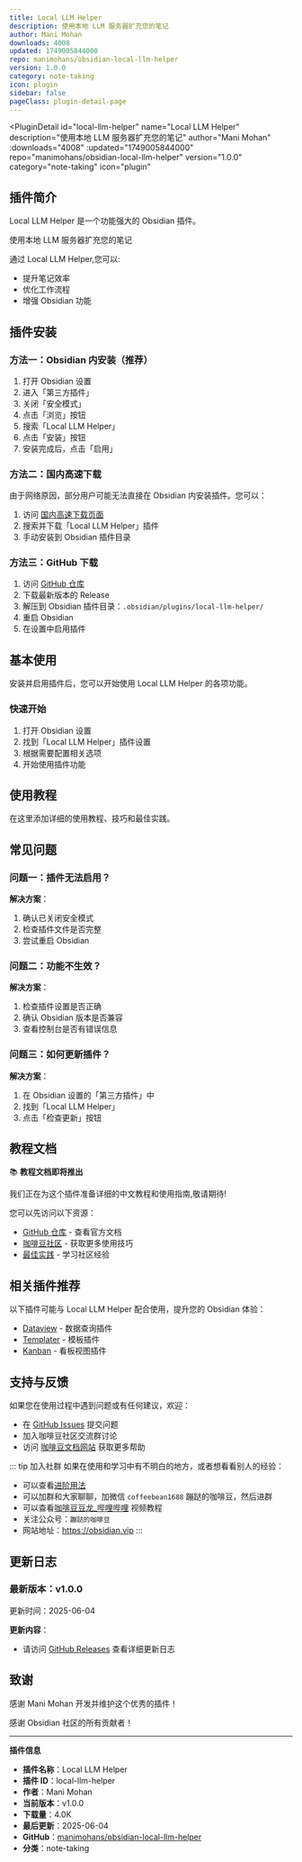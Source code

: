 ```yaml
---
title: Local LLM Helper
description: 使用本地 LLM 服务器扩充您的笔记
author: Mani Mohan
downloads: 4008
updated: 1749005844000
repo: manimohans/obsidian-local-llm-helper
version: 1.0.0
category: note-taking
icon: plugin
sidebar: false
pageClass: plugin-detail-page
---
```


<PluginDetail
  id="local-llm-helper"
  name="Local LLM Helper"
  description="使用本地 LLM 服务器扩充您的笔记"
  author="Mani Mohan"
  :downloads="4008"
  :updated="1749005844000"
  repo="manimohans/obsidian-local-llm-helper"
  version="1.0.0"
  category="note-taking"
  icon="plugin"
>

<!-- AUTO_GENERATED_START -->
## 插件简介

Local LLM Helper 是一个功能强大的 Obsidian 插件。

使用本地 LLM 服务器扩充您的笔记

通过 Local LLM Helper,您可以:

- 提升笔记效率
- 优化工作流程
- 增强 Obsidian 功能

<!-- AUTO_GENERATED_END -->

<!-- AUTO_GENERATED_START -->
## 插件安装

### 方法一：Obsidian 内安装（推荐）

1. 打开 Obsidian 设置
2. 进入「第三方插件」
3. 关闭「安全模式」
4. 点击「浏览」按钮
5. 搜索「Local LLM Helper」
6. 点击「安装」按钮
7. 安装完成后，点击「启用」

### 方法二：国内高速下载

由于网络原因，部分用户可能无法直接在 Obsidian 内安装插件。您可以：

1. 访问 [国内高速下载页面](/zh/documentation/obsidian-plugins-download.html)
2. 搜索并下载「Local LLM Helper」插件
3. 手动安装到 Obsidian 插件目录

### 方法三：GitHub 下载

1. 访问 [GitHub 仓库](https://github.com/manimohans/obsidian-local-llm-helper)
2. 下载最新版本的 Release
3. 解压到 Obsidian 插件目录：`.obsidian/plugins/local-llm-helper/`
4. 重启 Obsidian
5. 在设置中启用插件

## 基本使用

安装并启用插件后，您可以开始使用 Local LLM Helper 的各项功能。

### 快速开始

1. 打开 Obsidian 设置
2. 找到「Local LLM Helper」插件设置
3. 根据需要配置相关选项
4. 开始使用插件功能

<!-- AUTO_GENERATED_END -->

<!-- CUSTOM_CONTENT_START:tutorial -->
## 使用教程

在这里添加详细的使用教程、技巧和最佳实践。

<!-- CUSTOM_CONTENT_END:tutorial -->

<!-- SHARED_CONTENT_START -->
## 常见问题

### 问题一：插件无法启用？

**解决方案**：
1. 确认已关闭安全模式
2. 检查插件文件是否完整
3. 尝试重启 Obsidian

### 问题二：功能不生效？

**解决方案**：
1. 检查插件设置是否正确
2. 确认 Obsidian 版本是否兼容
3. 查看控制台是否有错误信息

### 问题三：如何更新插件？

**解决方案**：
1. 在 Obsidian 设置的「第三方插件」中
2. 找到「Local LLM Helper」
3. 点击「检查更新」按钮

## 教程文档

📚 **教程文档即将推出**

我们正在为这个插件准备详细的中文教程和使用指南,敬请期待!

您可以先访问以下资源：
- [GitHub 仓库](https://github.com/manimohans/obsidian-local-llm-helper) - 查看官方文档
- [咖啡豆社区](/zh/bases/) - 获取更多使用技巧
- [最佳实践](/zh/best-practices/) - 学习社区经验

## 相关插件推荐

以下插件可能与 Local LLM Helper 配合使用，提升您的 Obsidian 体验：

- [Dataview](/zh/plugins/dataview.html) - 数据查询插件
- [Templater](/zh/plugins/templater-obsidian.html) - 模板插件
- [Kanban](/zh/plugins/obsidian-kanban.html) - 看板视图插件

## 支持与反馈

如果您在使用过程中遇到问题或有任何建议，欢迎：

- 在 [GitHub Issues](https://github.com/manimohans/obsidian-local-llm-helper/issues) 提交问题
- 加入咖啡豆社区交流群讨论
- 访问 [咖啡豆文档网站](https://obsidian.vip) 获取更多帮助

::: tip 加入社群
如果在使用和学习中有不明白的地方，或者想看看别人的经验：
- 可以查看[进阶用法](/zh/advanced)
- 可以加群和大家聊聊，加微信 `coffeebean1688` 蹦跶的咖啡豆，然后进群
- 可以查看[咖啡豆豆龙_哔哩哔哩](https://space.bilibili.com/618777356) 视频教程
- 关注公众号：`蹦跶的咖啡豆`
- 网站地址：https://obsidian.vip
:::
<!-- SHARED_CONTENT_END -->

<!-- AUTO_GENERATED_START -->
## 更新日志

### 最新版本：v1.0.0

更新时间：2025-06-04

**更新内容**：
- 请访问 [GitHub Releases](https://github.com/manimohans/obsidian-local-llm-helper/releases) 查看详细更新日志

## 致谢

感谢 Mani Mohan 开发并维护这个优秀的插件！

感谢 Obsidian 社区的所有贡献者！

---

**插件信息**
- **插件名称**：Local LLM Helper
- **插件 ID**：local-llm-helper
- **作者**：Mani Mohan
- **当前版本**：v1.0.0
- **下载量**：4.0K
- **最后更新**：2025-06-04
- **GitHub**：[manimohans/obsidian-local-llm-helper](https://github.com/manimohans/obsidian-local-llm-helper)
- **分类**：note-taking
<!-- AUTO_GENERATED_END -->

</PluginDetail>

